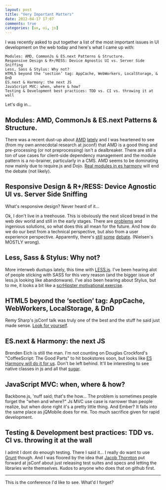 ```yaml
---
layout: post
title: "Very Important Matters"
date: 2012-04-17 17:07
comments: true
categories: [ux, ui, js] 
---
```


I was recently asked to put together a list of the most important issues in UI development on the web today and here's what I came up with:
<!-- more -->

	Modules: AMD, CommonJs & ES.next Patterns & Structure.
	Responsive Design & R+/RESS: Device Agnostic UI vs. Server Side Sniffing
	Less, Sass & Stylus: Why not?
	HTML5 beyond the ‘section’ tag: AppCache, WebWorkers, LocalStorage, & DnD
	ES.next & Harmony: the next JS
	JavaScript MVC: when, where & how?
	Testing & Development best practices: TDD vs. CI vs. throwing it at wall 

Let's dig in...

Modules: AMD, CommonJs & ES.next Patterns & Structure.
--

There was a recent dust-up about [AMD](http://tomdale.net/2012/01/amd-is-not-the-answer/) [lately](http://alexsexton.com/blog/2012/03/my-thoughts-on-amd/) and I was heartened to see (from my own annecdotal research at jsconf) that AMD is a good thing and pre-processing (or not preprocessing) isn't a dealbreaker. There are still a ton of use cases for client-side dependency management and the module pattern is a no-brainer, particularly in a CMS. AMD seems to be dominating now mainly due to require.js and Dojo. [Real modules in es harmony](http://addyosmani.com/writing-modular-js/) will end the debate (not likely).

Responsive Design & R+/RESS: Device Agnostic UI vs. Server Side Sniffing
--
What's responsive design? Never heard of it...

Ok, I don't live in a treehouse. This is obviously the next sliced bread in the web dev world and still in the early stages. There are [problems](http://www.vannavada.com/?p=35) and ingenious solutions, so what does this all mean for the future. And how do we do our best from a technical perspective, but also from a user experience perspective. Apparently, there's [still](http://www.useit.com/alertbox/mobile-vs-full-sites.html) [some](http://www.netmagazine.com/opinions/nielsen-wrong-mobile) [debate](http://www.netmagazine.com/interviews/nielsen-responds-mobile-criticism). (Nielsen's MOSTLY wrong).

Less, Sass & Stylus: Why not?
--

More interweb dustups lately, this time with [LESS.js](https://github.com/cloudhead/less.js/issues/49#issuecomment-4628059). I've been hearing alot of people sticking with SASS for this very reason (and the bigger issue of less.js looking like abandonware). I've also been hearing about Stylus, but to me, it looks a bit like a [scrHipster motivational exercise](https://github.com/twitter/bootstrap/issues/3057).

HTML5 beyond the ‘section’ tag: AppCache, WebWorkers, LocalStorage, & DnD
--
Remy Sharp's jsConf talk was truly one of the best and the stuff he said just made sense. [Look for yourself](http://speakerdeck.com/u/rem/p/build-anything).

ES.next & Harmony: the next JS
--
Brenden Eich is still the man. I'm not counting on Douglas Crockford's "CoffeeScript: The Good Parts" to hit bookstores soon, but looks like [ES Harmony will do it for us](http://blip.tv/jsconf/jsconf2011-jeremy-ashkenas-5258082). Don't be left behind. It'll be interesting to see native classes in js and all that [sugar](http://edtsech.github.com/).

JavaScript MVC: when, where & how?
--

Backbone.js, 'nuff said; that's the how... The problem is sometimes people forget the "when and where?" Js MVC use case is narrower than people realize, but when done right it's a pretty little thing. And Ember? It falls into the same place as jQMobile does for me. Too much sacrifice given for rapid development.

Testing & Development best practices: TDD vs. CI vs. throwing it at the wall
--

I admit I dont do enough testing. There I said it... I really do want to use [Grunt](https://github.com/cowboy/grunt) though. And I was floored by the idea that [Jacob Thornton](https://github.com/fat) put forward at jsConf about just releasing test suites and specs and letting the libraries write themselves. Kudos to anyone who does that on github first.

----
This is the conference I'd like to see. What'd I forget?

